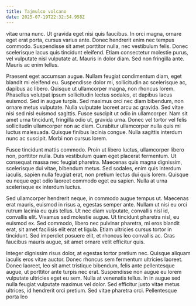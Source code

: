 ```yaml
---
title: Tajmulco volcano
date: 2025-07-19T22:32:54.958Z
---
```

vitae urna nunc. Ut gravida eget nisi quis faucibus. In orci magna, ornare eget erat porta, cursus varius ante. Donec hendrerit enim nec tempus commodo. Suspendisse sit amet porttitor nulla, nec vestibulum felis. Donec scelerisque lacus quis tincidunt eleifend. Etiam consectetur molestie purus, vel vulputate nisl vulputate at. Mauris in dolor diam. Sed non fringilla ante. Mauris ac enim tellus.

Praesent eget accumsan augue. Nullam feugiat condimentum diam, eget blandit mi eleifend eu. Suspendisse dolor mi, sollicitudin ac scelerisque ac, dapibus ac libero. Quisque ut ullamcorper magna, non rhoncus lorem. Phasellus volutpat ipsum sollicitudin lectus sodales, et dapibus lacus euismod. Sed in augue turpis. Sed maximus orci nec diam bibendum, non ornare metus vulputate. Nulla vulputate laoreet arcu ac gravida. Sed vitae nisi sed nisl euismod sagittis. Fusce suscipit ut odio in ullamcorper. Nam sit amet urna tincidunt, fringilla odio ut, gravida urna. Donec vel tortor vel felis sollicitudin ullamcorper non ac diam. Curabitur ullamcorper nulla quis mi luctus malesuada. Quisque finibus lacinia congue. Nulla sagittis interdum nunc ac suscipit. Morbi non cursus lorem.

Fusce tincidunt mattis commodo. Proin ut libero luctus, ullamcorper libero non, porttitor nulla. Duis vestibulum quam eget placerat fermentum. Ut consequat massa nec feugiat pharetra. Maecenas quis magna dignissim, scelerisque dui vitae, bibendum metus. Sed sodales, enim quis interdum iaculis, sapien nulla feugiat erat, non pretium lectus dui quis lorem. Quisque eu neque eget odio laoreet commodo eget eu sapien. Nulla at urna scelerisque ex interdum luctus.

Sed ullamcorper hendrerit neque, in commodo augue tempus ut. Maecenas erat mauris, euismod in risus a, egestas semper ante. Nullam ut nisi eu orci rutrum lacinia eu quis tellus. Ut nec diam vulputate, convallis nisl id, convallis elit. Vivamus sed molestie augue. Ut tincidunt pharetra nisl, eu euismod ex. Sed commodo, libero nec pulvinar pharetra, mi eros blandit erat, sit amet facilisis elit erat et ligula. Etiam ultricies cursus tortor in tincidunt. Sed imperdiet posuere elit, et rhoncus leo convallis ac. Cras faucibus mauris augue, sit amet ornare velit efficitur quis.

Integer dignissim risus dolor, at egestas tortor pretium nec. Quisque aliquam iaculis eros vitae auctor. Donec rhoncus sem fermentum ultricies laoreet. Donec laoreet, leo sit amet tristique bibendum, felis ante pellentesque augue, ut porttitor ante turpis nec erat. Suspendisse non augue eu lorem vulputate ultricies eget eu sem. Nulla at venenatis tellus. In in augue sed nulla feugiat vulputate maximus vel dolor. Sed efficitur justo vitae metus ultrices, id hendrerit orci pretium. Sed vitae pharetra orci. Pellentesque porta leo 